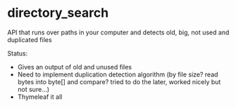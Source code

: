 # directory_search
API that runs over paths in your computer and detects old, big, not used and duplicated files

Status:
- Gives an output of old and unused files
- Need to implement duplication detection algorithm (by file size? read bytes into byte[] and compare? tried to do the later, worked nicely but not sure...)
- Thymeleaf it all
